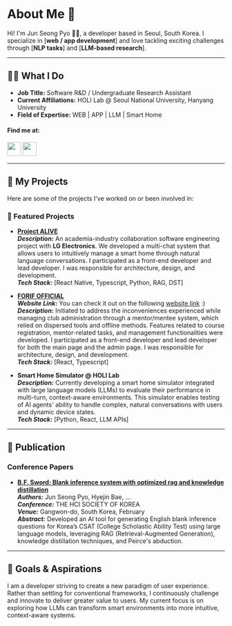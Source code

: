 # About Me 👋  

Hi! I'm Jun Seong Pyo 🙋‍♂️, a developer based in Seoul, South Korea. I specialize in [**web / app development**] and love tackling exciting challenges through [**NLP tasks**] and [**LLM-based research**].  

---  

## 👨‍💻 What I Do  

- **Job Title:** Software R&D / Undergraduate Research Assistant  
- **Current Affiliations:** HOLI Lab @ Seoul National University, Hanyang University
- **Field of Expertise:** WEB | APP | LLM | Smart Home 

#### Find me at:
<div style={{ display: "flex", flex-direction: "row", gap: 16, align-items: "center" }}>
    <a href="https://www.linkedin.com/in/%EC%A4%80%EC%84%B1-%ED%91%9C-760086267" target="_blank"><img width="32" height="32" src="https://github.com/user-attachments/assets/fa839108-1f9c-4683-9b95-eab1d33f8f93" /></a>
    <a href="https://github.com/standardwish/standardwish" target="_blank"><img width="32" height="32" src="https://github.com/user-attachments/assets/4b91e83d-fbcc-4ca8-857c-a5924428f4db" /></a>
</div>  

---  

## 🌟 My Projects  

Here are some of the projects I've worked on or been involved in:  

### 🚀 Featured Projects  

- **[Project ALIVE](https://github.com/SWE-ALIVE)**    
  **_Description:_** An academia-industry collaboration software engineering project with **LG Electronics**. We developed a multi-chat system that allows users to intuitively manage a smart home through natural language conversations. I participated as a front-end developer and lead developer. I was responsible for architecture, design, and development.    
  **_Tech Stack:_** [React Native, Typescript, Python, RAG, DST]  

- **[FORIF OFFICIAL](https://github.com/forif-npo/forif-official)**  
  **_Website Link:_** You can check it out on the following [website link](https://forif.org) :)    
  **_Description:_** Initiated to address the inconveniences experienced while managing club administration through a mentor/mentee system, which relied on dispersed tools and offline methods. Features related to course registration, mentor-related tasks, and management functionalities were developed. I participated as a front-end developer and lead developer for both the main page and the admin page. I was responsible for architecture, design, and development.  
  **_Tech Stack:_** [React, Typescript]    

- **Smart Home Simulator @ HOLI Lab**  
  **_Description:_** Currently developing a smart home simulator integrated with large language models (LLMs) to evaluate their performance in multi-turn, context-aware environments. This simulator enables testing of AI agents' ability to handle complex, natural conversations with users and dynamic device states.  
  **_Tech Stack:_** [Python, React, LLM APIs]  

---  

## 📖 Publication  

### Conference Papers  
- **[B.F. Sword: Blank inference system with optimized rag and knowledge distillation](https://www.dbpia.co.kr/journal/articleDetail?nodeId=NODE11714611)**    
  **_Authors:_** Jun Seong Pyo, Hyejin Bae, ...    
  **_Conference:_** THE HCI SOCIETY OF KOREA    
  **_Venue:_** Gangwon-do, South Korea, February    
  **_Abstract:_** Developed an AI tool for generating English blank inference questions for Korea’s CSAT (College Scholastic Ability Test) using large language models, leveraging RAG (Retrieval-Augmented Generation), knowledge distillation techniques, and Peirce's abduction.  

---  

## 🎯 Goals & Aspirations  

I am a developer striving to create a new paradigm of user experience. Rather than settling for conventional frameworks, I continuously challenge and innovate to deliver greater value to users. My current focus is on exploring how LLMs can transform smart environments into more intuitive, context-aware systems.  
